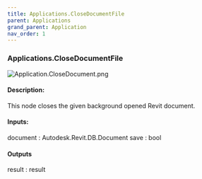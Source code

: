 ```yaml
---
title: Applications.CloseDocumentFile
parent: Applications
grand_parent: Application
nav_order: 1
---
```


### Applications.CloseDocumentFile

![Application.CloseDocument.png](https://raw.githubusercontent.com/johnpierson/RhythmForDynamo/master/docs/img/Application.CloseDocument.png)

#### Description:
This node closes the given background opened Revit document.

#### Inputs:
document : Autodesk.Revit.DB.Document
save : bool

#### Outputs
result : result
